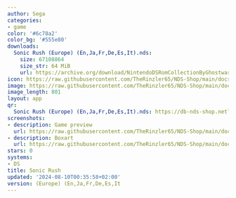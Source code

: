 ```yaml
---
author: Sega
categories:
- game
color: '#6c78a2'
color_bg: '#555e80'
downloads:
  Sonic Rush (Europe) (En,Ja,Fr,De,Es,It).nds:
    size: 67108864
    size_str: 64 MiB
    url: https://archive.org/download/NintendoDSRomCollectionByGhostware/Sonic%20Rush%20%28Europe%29%20%28En%2CJa%2CFr%2CDe%2CEs%2CIt%29.nds
icon: https://raw.githubusercontent.com/TheRinzler65/NDS-Shop/main/docs/assets/images/icons/sonicrush.png
image: https://raw.githubusercontent.com/TheRinzler65/NDS-Shop/main/docs/assets/images/icons/sonicrush.png
image_length: 801
layout: app
qr:
  Sonic Rush (Europe) (En,Ja,Fr,De,Es,It).nds: https://db-nds-shop.netlify.app/assets/images/qr/sonic-rush-europe-enjafrdeesit-nds.png
screenshots:
- description: Game preview
  url: https://raw.githubusercontent.com/TheRinzler65/NDS-Shop/main/docs/assets/images/screenshots/sonicrush/sonicrush.png
- description: Boxart
  url: https://raw.githubusercontent.com/TheRinzler65/NDS-Shop/main/docs/assets/images/boxart/Sonic%20Rush%20(Europe)%20(En%2CJa%2CFr%2CDe%2CEs%2CIt).nds.png
stars: 0
systems:
- DS
title: Sonic Rush
updated: '2024-08-10T00:35:58+02:00'
version: (Europe) (En,Ja,Fr,De,Es,It
---
```

